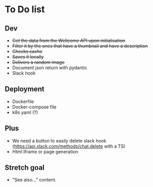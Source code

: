 # To Do list

## Dev
- ~~Get the data from the Wellcome API upon initialisation~~
- ~~Filter it by the ones that have a thumbnail and have a description~~
- ~~Checks cache~~
- ~~Saves it locally~~
- ~~Delivers a random image~~
- Document json return with pydantic
- Slack hook

## Deployment

- Dockerfile
- Docker-compose file
- k8s yaml (?)

## Plus
- We need a button to easily delete slack hook (https://api.slack.com/methods/chat.delete with a TS)
- Html Iframe or page generation

## Stretch goal

- "See also..." content.
